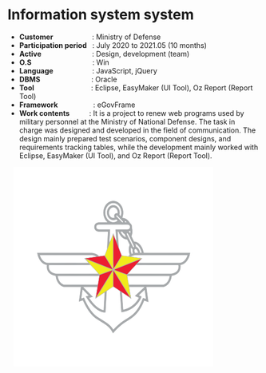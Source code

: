# Information system system

- <b>Customer </b></b>&nbsp;&nbsp;&nbsp;&nbsp;&nbsp;&nbsp;&nbsp;&nbsp;&nbsp;&nbsp;&nbsp;&nbsp;&nbsp;&nbsp;&nbsp;&nbsp;&nbsp;&nbsp;&nbsp;: Ministry of Defense
- <b>Participation period </b>&nbsp;&nbsp;: July 2020 to 2021.05 (10 months)
- <b>Active </b>&nbsp;&nbsp;&nbsp;&nbsp;&nbsp;&nbsp;&nbsp;&nbsp;&nbsp;&nbsp;&nbsp;&nbsp;&nbsp;&nbsp;&nbsp;&nbsp;&nbsp;&nbsp;&nbsp;&nbsp;&nbsp;&nbsp;&nbsp;&nbsp;&nbsp;: Design, development (team)
- <b>O.S</b>&nbsp;&nbsp;&nbsp;&nbsp;&nbsp;&nbsp;&nbsp;&nbsp;&nbsp;&nbsp;&nbsp;&nbsp;&nbsp;&nbsp;&nbsp;&nbsp;&nbsp;&nbsp;&nbsp;&nbsp;&nbsp;&nbsp;&nbsp;&nbsp;&nbsp;&nbsp;&nbsp;&nbsp;&nbsp;&nbsp; : Win
- <b>Language </b>&nbsp;&nbsp;&nbsp;&nbsp;&nbsp;&nbsp;&nbsp;&nbsp;&nbsp;&nbsp;&nbsp;&nbsp;&nbsp;&nbsp;&nbsp;&nbsp;&nbsp;&nbsp;&nbsp;: JavaScript, jQuery
- <b>DBMS</b>&nbsp;&nbsp;&nbsp;&nbsp;&nbsp;&nbsp;&nbsp;&nbsp;&nbsp;&nbsp;&nbsp;&nbsp;&nbsp;&nbsp;&nbsp;&nbsp;&nbsp;&nbsp;&nbsp;&nbsp;&nbsp;&nbsp;&nbsp;&nbsp;&nbsp;&nbsp;: Oracle
- <b>Tool</b>&nbsp;&nbsp;&nbsp;&nbsp;&nbsp;&nbsp;&nbsp;&nbsp;&nbsp;&nbsp;&nbsp;&nbsp;&nbsp;&nbsp;&nbsp;&nbsp;&nbsp;&nbsp;&nbsp;&nbsp;&nbsp;&nbsp;&nbsp;&nbsp;&nbsp;&nbsp;&nbsp;&nbsp;&nbsp;: Eclipse, EasyMaker (UI Tool), Oz Report (Report Tool)
- <b>Framework</b>&nbsp;&nbsp;&nbsp;&nbsp;&nbsp;&nbsp;&nbsp;&nbsp;&nbsp;&nbsp;&nbsp;&nbsp;&nbsp;&nbsp;&nbsp;&nbsp;&nbsp;&nbsp;: eGovFrame
- <b>Work contents</b>&nbsp;&nbsp;&nbsp;&nbsp;&nbsp;&nbsp;&nbsp;&nbsp;&nbsp;&nbsp;: It is a project to renew web programs used by military personnel at the Ministry of National Defense. The task in charge was designed and developed in the field of communication. The design mainly prepared test scenarios, component designs, and requirements tracking tables, while the development mainly worked with Eclipse, EasyMaker (UI Tool), and Oz Report (Report Tool).

&nbsp;&nbsp;&nbsp;<img src="projects/military.png" width="400">
